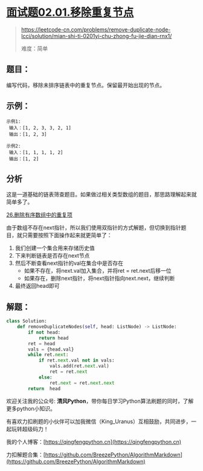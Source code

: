 # [面试题02.01.移除重复节点](https://leetcode-cn.com/problems/remove-duplicate-node-lcci/solution/mian-shi-ti-0201yi-chu-zhong-fu-jie-dian-rnx1/)
> https://leetcode-cn.com/problems/remove-duplicate-node-lcci/solution/mian-shi-ti-0201yi-chu-zhong-fu-jie-dian-rnx1/
>
> 难度：简单

## 题目：

编写代码，移除未排序链表中的重复节点。保留最开始出现的节点。

## 示例：

```
示例1:
 输入：[1, 2, 3, 3, 2, 1]
 输出：[1, 2, 3]
 
示例2:
 输入：[1, 1, 1, 1, 2]
 输出：[1, 2]
```

## 分析

这是一道基础的链表筛查题目。如果做过相关类型数组的题目，那思路理解起来就简单多了。

[26.删除有序数组中的重复项](https://leetcode-cn.com/problems/remove-duplicates-from-sorted-array/solution/shan-chu-you-xu-shu-zu-zhong-de-zhong-fu-63k1/)

由于数组不存在next指针，所以我们使用双指针的方式解题，但切换到指针题目，就只需要按照下面操作起来就更简单了：
1. 我们创建一个集合用来存储历史值 
2. 下来判断链表是否存在next节点
3. 然后不断查看next指针的val在集合中是否存在
    - 如果不存在，将next.val加入集合，并将ret = ret.next后移一位
    - 如果存在，删除next指针，将next指针指向next.next，继续判断
4. 最终返回head即可    

## 解题：

```python
class Solution:
    def removeDuplicateNodes(self, head: ListNode) -> ListNode:
        if not head:
            return head
        ret = head
        vals = {head.val}
        while ret.next:
            if ret.next.val not in vals:
                vals.add(ret.next.val)
                ret = ret.next
            else:
                ret.next = ret.next.next
        return  head
```

欢迎关注我的公众号: **清风Python**，带你每日学习Python算法刷题的同时，了解更多python小知识。

有喜欢力扣刷题的小伙伴可以加我微信（King_Uranus）互相鼓励，共同进步，一起玩转超级码力！

我的个人博客：[https://qingfengpython.cn](https://qingfengpython.cn)

力扣解题合集：[https://github.com/BreezePython/AlgorithmMarkdown](https://github.com/BreezePython/AlgorithmMarkdown)
